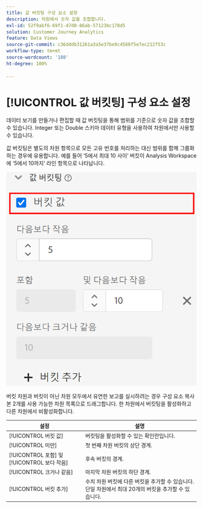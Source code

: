 ```yaml
---
title: 값 버킷팅 구성 요소 설정
description: 차원에서 숫자 값을 조합합니다.
exl-id: 52f9abf6-69f1-47d0-86ab-57123bc178d5
solution: Customer Journey Analytics
feature: Data Views
source-git-commit: c36dddb31261a3a5e37be9c4566f5e7ec212f53c
workflow-type: tm+mt
source-wordcount: '188'
ht-degree: 100%

---
```


# [!UICONTROL 값 버킷팅] 구성 요소 설정

데이터 보기를 만들거나 편집할 때 값 버킷팅을 통해 범위를 기준으로 숫자 값을 조합할 수 있습니다. Integer 또는 Double 스키마 데이터 유형을 사용하여 차원에서만 사용할 수 있습니다.

값 버킷팅은 별도의 차원 항목으로 모든 고유 번호를 처리하는 대신 범위를 함께 그룹화하는 경우에 유용합니다. 예를 들어 ‘5에서 최대 10 사이’ 버킷이 Analysis Workspace에 ‘5에서 10까지’ 라인 항목으로 나타납니다.

![값 버킷팅](../assets/value-bucketing.png)

버킷 차원과 버킷이 아닌 차원 모두에서 유연한 보고를 실시하려는 경우 구성 요소 복사본 2개를 사용 가능한 차원 목록으로 드래그합니다. 한 차원에서 버킷팅을 활성화하고 다른 차원에서 비활성화합니다.

| 설정 | 설명 |
| --- | --- |
| [!UICONTROL 버킷 값] | 버킷팅을 활성화할 수 있는 확인란입니다. |
| [!UICONTROL 미만] | 첫 번째 차원 버킷의 상단 경계. |
| [!UICONTROL 포함] 및 [!UICONTROL 보다 작음] | 후속 버킷의 경계. |
| [!UICONTROL 크거나 같음] | 마지막 차원 버킷의 하단 경계. |
| [!UICONTROL 버킷 추가] | 수치 차원 버킷에 다른 버킷을 추가할 수 있습니다. 단일 차원에서 최대 20개의 버킷을 추가할 수 있습니다. |
